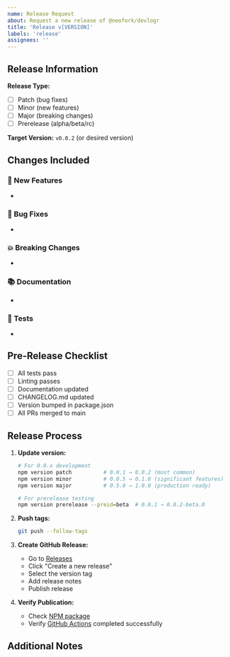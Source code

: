 ```yaml
---
name: Release Request
about: Request a new release of @neofork/devlogr
title: 'Release v[VERSION]'
labels: 'release'
assignees: ''
---
```


## Release Information

**Release Type:**

- [ ] Patch (bug fixes)
- [ ] Minor (new features)
- [ ] Major (breaking changes)
- [ ] Prerelease (alpha/beta/rc)

**Target Version:** `v0.0.2` (or desired version)

## Changes Included

### 🚀 New Features

-

### 🐛 Bug Fixes

-

### 💥 Breaking Changes

-

### 📚 Documentation

-

### 🧪 Tests

-

## Pre-Release Checklist

- [ ] All tests pass
- [ ] Linting passes
- [ ] Documentation updated
- [ ] CHANGELOG.md updated
- [ ] Version bumped in package.json
- [ ] All PRs merged to main

## Release Process

1. **Update version:**

   ```bash
   # For 0.0.x development
   npm version patch          # 0.0.1 → 0.0.2 (most common)
   npm version minor          # 0.0.5 → 0.1.0 (significant features)
   npm version major          # 0.5.0 → 1.0.0 (production ready)

   # For prerelease testing
   npm version prerelease --preid=beta  # 0.0.1 → 0.0.2-beta.0
   ```

2. **Push tags:**

   ```bash
   git push --follow-tags
   ```

3. **Create GitHub Release:**

   - Go to [Releases](https://github.com/neofork/devlogr/releases)
   - Click "Create a new release"
   - Select the version tag
   - Add release notes
   - Publish release

4. **Verify Publication:**
   - Check [NPM package](https://www.npmjs.com/package/@neofork/devlogr)
   - Verify [GitHub Actions](https://github.com/neofork/devlogr/actions) completed successfully

## Additional Notes

<!-- Add any additional context or notes about this release -->
